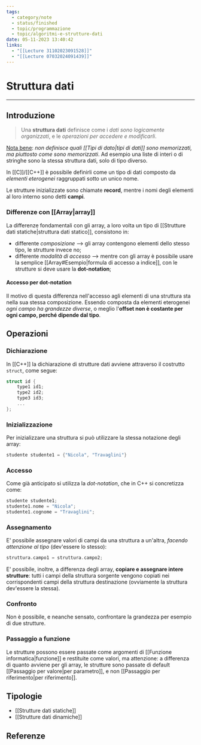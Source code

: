 ```yaml
---
tags:
  - category/note
  - status/finished
  - topic/programmazione
  - topic/algoritmi-e-strutture-dati
date: 05-11-2023 13:40:42
links:
  - "[[Lecture 31102023091528]]"
  - "[[Lecture 07032024091439]]"
---
```

# Struttura dati
---
## Introduzione
> Una **struttura dati** definisce come i _dati sono logicamente organizzati_, e le _operazioni per accedere e modificarli_.

<u>Nota bene</u>: _non definisce quali [[Tipi di dato|tipi di dati]] sono memorizzati, ma piuttosto come sono memorizzati_. Ad esempio una liste di interi o di stringhe sono la stessa struttura dati, solo di tipo diverso.

In [[C]]/[[C++]] è possibile definirli come un tipo di dati composto da _elementi eterogenei_ raggruppati sotto un unico nome.

Le strutture inizializzate sono chiamate **record**, mentre i nomi degli elementi al loro interno sono detti **campi**.

### Differenze con [[Array|array]]
La differenze fondamentali con gli array, a loro volta un tipo di [[Strutture dati statiche|struttura dati statico]], consistono in:
- differente _composizione_ --> gli array contengono elementi dello stesso tipo, le strutture invece no;
- differente _modalità di accesso_ --> mentre con gli array è possibile usare la semplice [[Array#Esempio|formula di accesso a indice]], con le strutture si deve usare la **dot-notation**;

#### Accesso per dot-notation
Il motivo di questa differenza nell'accesso agli elementi di una struttura sta nella sua stessa composizione. Essendo composta da elementi eterogenei _ogni campo ha grandezze diverse_, o meglio l'**offset non è costante per ogni campo, perché dipende dal tipo**.

## Operazioni
### Dichiarazione
In [[C++]] la dichiarazione di strutture dati avviene attraverso il costrutto `struct`, come segue:
```cpp
struct id {
	type1 id1;
	type2 id2;
	type3 id3;
	...
};
```

### Inizializzazione
Per inizializzare una struttura si può utilizzare la stessa notazione degli array:
```cpp
studente studente1 = {"Nicola", "Travaglini"}
```

### Accesso
Come già anticipato si utilizza la _dot-notation_, che in C++ si concretizza come:
```cpp
studente studente1;
studente1.nome = "Nicola";
studente1.cognome = "Travaglini";
```

### Assegnamento
E' possibile assegnare valori di campi da una struttura a un'altra, _facendo attenzione al tipo_ (dev'essere lo stesso):
```cpp
struttura.campo1 = struttura.campo2;
```

E' possibile, inoltre, a differenza degli array, **copiare e assegnare intere strutture**: tutti i campi della struttura sorgente vengono copiati nei corrispondenti campi della struttura destinazione (ovviamente la struttura dev'essere la stessa).

### Confronto
Non è possibile, e neanche sensato, confrontare la grandezza per esempio di due strutture.

### Passaggio a funzione
Le strutture possono essere passate come argomenti di [[Funzione informatica|funzione]] e restituite come valori, ma attenzione: a differenza di quanto avviene per gli array, le strutture sono passate di default [[Passaggio per valore|per parametro]], e non [[Passaggio per riferimento|per riferimento]].

## Tipologie
- [[Strutture dati statiche]]
- [[Strutture dati dinamiche]]

## Referenze